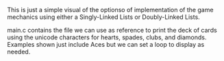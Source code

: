 This is just a simple visual of the optionso of implementation of the game mechanics using either a Singly-Linked Lists or Doubly-Linked Lists.

main.c contains the file we can use as reference to print the deck of cards using the unicode characters for hearts, spades, clubs, and diamonds. Examples shown just include Aces but we can set a loop to display as needed.
